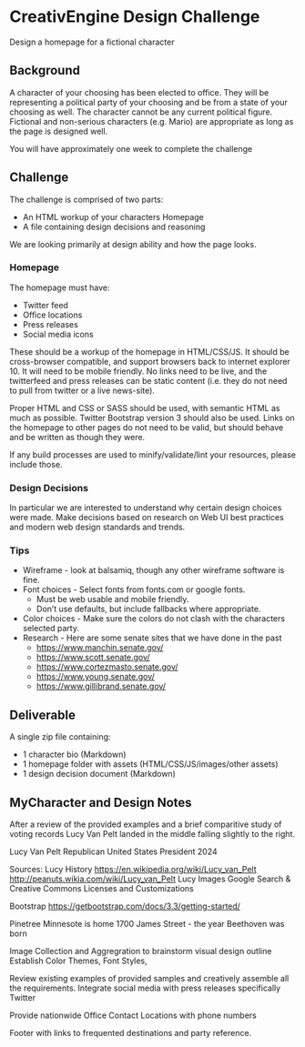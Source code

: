 # CreativEngine Design Challenge

Design a homepage for a fictional character

## Background

A character of your choosing has been elected to office. They will be representing
a political party of your choosing and be from a state of your choosing as well. 
The character cannot be any current political figure. Fictional and non-serious 
characters (e.g. Mario) are appropriate as long as the page is designed well.

You will have approximately one week to complete the challenge

## Challenge

The challenge is comprised of two parts:

* An HTML workup of your characters Homepage
* A file containing design decisions and reasoning

We are looking primarily at design ability and how the page looks.

### Homepage

The homepage must have:

* Twitter feed
* Office locations
* Press releases
* Social media icons

These should be a workup of the homepage in HTML/CSS/JS. It should be cross-browser 
compatible, and support browsers back to internet explorer 10. It will need to be 
mobile friendly. No links need to be live, and the twitterfeed and press releases 
can be static content (i.e. they do not need to pull from twitter or a live news-site).

Proper HTML and CSS or SASS should be used, with semantic HTML as much as possible. 
Twitter Bootstrap version 3 should also be used. Links on the homepage to other 
pages do not need to be valid, but should behave and be written as though they were.

If any build processes are used to minify/validate/lint your resources, please 
include those. 

### Design Decisions
In particular we are interested to understand why certain design choices were made.
Make decisions based on research on Web UI best practices and modern web design 
standards and trends.

### Tips

* Wireframe - look at balsamiq, though any other wireframe software is fine.
* Font choices - Select fonts from fonts.com or google fonts. 
    * Must be web usable and mobile friendly. 
    * Don’t use defaults, but include fallbacks where appropriate.
* Color choices - Make sure the colors do not clash with the characters selected party.
* Research - Here are some senate sites that we have done in the past
    * https://www.manchin.senate.gov/
    * https://www.scott.senate.gov/
    * https://www.cortezmasto.senate.gov/
    * https://www.young.senate.gov/
    * https://www.gillibrand.senate.gov/

## Deliverable

A single zip file containing:
* 1 character bio (Markdown)
* 1 homepage folder with assets (HTML/CSS/JS/images/other assets)
* 1 design decision document (Markdown)



## MyCharacter and Design Notes
After a review of the provided examples and a brief comparitive study of voting records Lucy Van Pelt landed in the middle falling slightly to the right.

Lucy Van Pelt
Republican
United States President 2024

Sources:
Lucy History
https://en.wikipedia.org/wiki/Lucy_van_Pelt
http://peanuts.wikia.com/wiki/Lucy_van_Pelt
Lucy Images Google Search & Creative Commons Licenses and Customizations

Bootstrap
https://getbootstrap.com/docs/3.3/getting-started/

Pinetree Minnesote is home
1700 James Street - the year Beethoven was born

Image Collection and Aggregration to brainstorm visual design outline
Establish Color Themes, Font Styles,

Review existing examples of provided samples and creatively assemble all the requirements.
Integrate social media with press releases specifically Twitter

Provide nationwide Office Contact Locations with phone numbers

Footer with links to frequented destinations and party reference.

